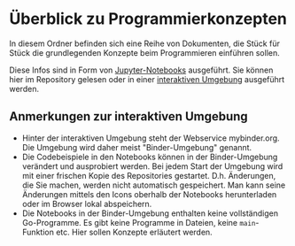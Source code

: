 # Überblick zu Programmierkonzepten

In diesem Ordner befinden sich eine Reihe von Dokumenten,
die Stück für Stück die grundlegenden Konzepte beim Programmieren einführen sollen.

Diese Infos sind in Form von [Jupyter-Notebooks](https://jupyter.org/) ausgeführt.
Sie können hier im Repository gelesen oder in einer
[interaktiven Umgebung](https://mybinder.org/v2/gh/wwi21ama-prog/go-mybinder-env.git/HEAD?urlpath=lab%2Ftree%2Fworkspace%2Fgo-intro%2Fkonzepte%200_Ueberblick.ipynb)
ausgeführt werden.

## Anmerkungen zur interaktiven Umgebung

* Hinter der interaktiven Umgebung steht der Webservice mybinder.org.
  Die Umgebung wird daher meist "Binder-Umgebung" genannt.
* Die Codebeispiele in den Notebooks können in der Binder-Umgebung verändert und ausprobiert werden.
  Bei jedem Start der Umgebung wird mit einer frischen Kopie des Repositories gestartet.
  D.h. Änderungen, die Sie machen, werden nicht automatisch gespeichert.
  Man kann seine Änderungen mittels den Icons oberhalb der Notebooks herunterladen oder im Browser lokal abspeichern.
* Die Notebooks in der Binder-Umgebung enthalten keine vollständigen Go-Programme.
  Es gibt keine Programme in Dateien, keine `main`-Funktion etc.
  Hier sollen Konzepte erläutert werden.
